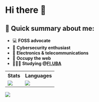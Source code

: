# Hi there 👋
## 📝 Quick summary about me:
- 💻 **FOSS advocate**
- 🔐 **Cybersecurity enthusiast** 
- 📡 **Electronics & telecommunications**    
- 🏴 **Occupy the web**
- 👩🏻‍💻 **Studying @[FI.UBA](https://www.fi.uba.ar/grado/carreras/ingenieria-en-informatica/plan-de-estudios)**
<div align="center"> 
  <table>
    <tr>
      <th>Stats</th>
      <th>Languages</th>
    </tr>
    <tr>
      <td><img src="https://github-readme-stats.vercel.app/api?username=qbixxx&theme=dracula&show_icons=true&count_private=true"></td>
      <td><img src="https://github-profile-summary-cards.vercel.app/api/cards/most-commit-language?username=qbixxx&theme=dracula"></td>
    </tr>
  </table>
</div>
<img src="http://estruyf-github.azurewebsites.net/api/VisitorHit?user=qbixxx&repo=qbixxx&countColorcountColor&countColor=%237B1E7B"/>

